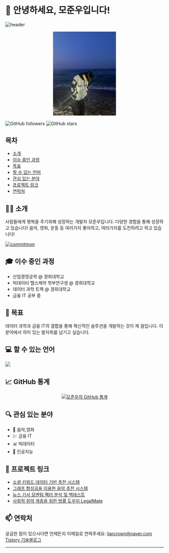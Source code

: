 # 👋 안녕하세요, 모준우입니다!

![header](https://capsule-render.vercel.app/api?type=slice&color=gradient&height=200&section=header&text=This%20is%20My%20GitHub&fontSize=40&rotate=13&fontAlignY=25&desc=My%20Name%20is%20Joonwoo&descAlignY=45&animation=blinking)

<p align="center">
  <img src="https://github.com/ijustwannabeme/ijustwannabeme/blob/main/KakaoTalk_20240324_141828030.jpg?raw=true" alt="프로필 사진" width="200"/>
</p>

![GitHub followers](https://img.shields.io/github/followers/ijustwannabeme?style=social)
![GitHub stars](https://img.shields.io/github/stars/ijustwannabeme/yourrepository?style=social)

## 목차

- [소개](#소개)
- [이수 중인 과정](#이수-중인-과정)
- [목표](#목표)
- [할 수 있는 언어](#할-수-있는-언어)
- [관심 있는 분야](#관심-있는-분야)
- [프로젝트 링크](#프로젝트-링크)
- [연락처](#연락처)

## 🙋‍♂️ <a name="소개"></a>소개

사람들에게 행복을 주기위해 성장하는 개발자 모준우입니다. 다양한 경험을 통해 성장하고 있습니다!
음악, 영화, 운동 등 여러가지 좋아하고, 여러가지를 도전하려고 하고 있습니다!

<a href="https://github.com/doongjun/commitmon">
  <img alt="commitmon" src="https://commitmon.me/adventure?username=${ijustwannabeme}&theme=${desert}&userFetchType=${mutual}" width="600px" />
</a>

## 🎓 <a name="이수-중인-과정"></a>이수 중인 과정

- 산업경영공학 @ 경희대학교
- 빅데이터 헬스케어 학부연구생 @ 경희대학교
- 데이터 과학 트랙 @ 경희대학교
- 금융 IT 공부 중

## 🎯 <a name="목표"></a>목표

데이터 과학과 금융 IT의 결합을 통해 혁신적인 솔루션을 개발하는 것이 제 꿈입니다. 이 분야에서 의미 있는 발자취를 남기고 싶습니다.

## 💻 <a name="할-수-있는-언어"></a>할 수 있는 언어

<img src="https://skillicons.dev/icons?i=html,css,python,cpp,java,docker,flutter,sql" />

## 📈 GitHub 통계

<p align="center">
  <a href="https://github.com/ijustwannabeme">
    <img src="https://github-readme-stats.vercel.app/api?username=ijustwannabeme&show_icons=true&theme=radical" alt="모준우의 GitHub 통계" />
  </a>
</p>

## 🔍 <a name="관심-있는-분야"></a>관심 있는 분야

- 🎵 음악,영화
- 💹 금융 IT
- 📊 빅데이터
- 🤖 인공지능

## 📁 <a name="프로젝트-링크"></a>프로젝트 링크

- [소셜 키워드 데이터 기반 추천 시스템](https://github.com/ijustwannabeme/DataAnalysisCapstoneDesign)
- [그래프 합성곱을 이용한 음악 추천 시스템](https://github.com/ijustwannabeme/GCN_spotify)
- [뉴스 기사 모멘텀 팩터 분석 및 백테스트](https://github.com/ijustwannabeme/FDA_newsFactor)
- [사회적 취약 계층을 위한 법률 도우미 LegalMate](https://github.com/ijustwannabeme/LawMate)

## 📫 <a name="연락처"></a>연락처

궁금한 점이 있으시다면 언제든지 이메일로 연락주세요: [liarcrown@naver.com](mailto:liarcrown@naver.com)
[Tistory 기술블로그](mailto:https://liarcrown.tistory.com/)

---

